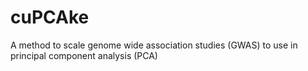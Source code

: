 # cuPCAke 

A method to scale genome wide association studies (GWAS) to use in principal component analysis (PCA)
